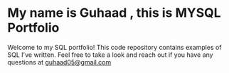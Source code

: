 # My name is Guhaad , this is MYSQL Portfolio

Welcome to my SQL portfolio! This code repository contains examples of SQL I've written. Feel free to take a look and reach out if you have any questions at guhaad05@gmail.com
